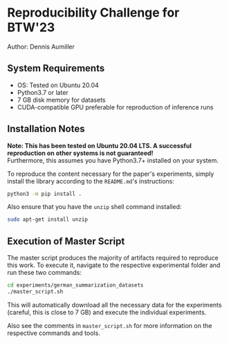 # Reproducibility Challenge for BTW'23

Author: Dennis Aumiller

## System Requirements

* OS: Tested on Ubuntu 20.04
* Python3.7 or later
* 7 GB disk memory for datasets
* CUDA-compatible GPU preferable for reproduction of inference runs


## Installation Notes
**Note: This has been tested on Ubuntu 20.04 LTS. A successful reproduction on other systems is not guaranteed!**  
Furthermore, this assumes you have Python3.7+ installed on your system.

To reproduce the content necessary for the paper's experiments,
simply install the library according to the `README.md`'s instructions:
```bash
python3 -m pip install .
```

Also ensure that you have the `unzip` shell command installed:
```bash
sudo apt-get install unzip
```


## Execution of Master Script
The master script produces the majority of artifacts required to reproduce this work.
To execute it, navigate to the respective experimental folder and run these two commands:

```bash
cd experiments/german_summarization_datasets
./master_script.sh
```

This will automatically download all the necessary data for the experiments (careful, this is close to 7 GB)
and execute the individual experiments.

Also see the comments in `master_script.sh` for more information on the respective commands and tools.
